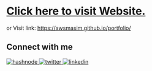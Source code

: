 # [Click here to visit Website.](https://awsmasim.github.io/portfolio/)  
or Visit link: https://awsmasim.github.io/portfolio/  


## Connect with me

<a href = "https://hashnode.com/@AwsmAsim">
<img src = "https://img.shields.io/badge/Hashnode-2962FF?style=for-the-badge&logo=hashnode&logoColor=white" alt = "hashnode" title = "Read my blogs on Hashnode">
</a>

<a href = "https://twitter.com/AsimJunaid19">
<img src = "https://img.shields.io/badge/Twitter-1DA1F2?style=for-the-badge&logo=twitter&logoColor=white" alt = "twitter" title = "Connect with me on Twitter">
</a>

<a href="https://www.linkedin.com/in/asim-junaid-07224517b/">
<img src="https://img.shields.io/badge/LinkedIn-0077B5?style=for-the-badge&logo=linkedin&logoColor=white" alt = "linkedin" title = "Connect on LinkedIn">

</a>

